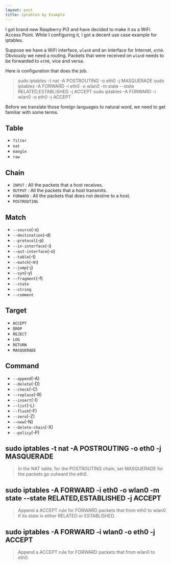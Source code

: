 ```yaml
---
layout: post
title: iptables by Example
---
```


I got brand new Raspberry Pi3 and have decided to make it as a WiFi Access Point.
While I configuring it, I got a decent use case example for iptables.

Suppose we have a WiFi interface, ```wlan0``` and an interface for Internet, ```eth0```. 
Obviously we need a routing. Packets that were received on ```wlan0``` needs to be forwarded to ```eth0```, vice and versa.

Here is configuration that does the job.

> sudo iptables -t nat -A POSTROUTING -o eth0 -j MASQUERADE
  sudo iptables -A FORWARD -i eth0 -o wlan0 -m state --state RELATED,ESTABLISHED -j ACCEPT
  sudo iptables -A FORWARD -i wlan0 -o eth0 -j ACCEPT  
  
Before we translate those foreign languages to natural word, we need to get familiar with some terms.
  
## Table
 - ```filter```
 - ```nat```
 - ```mangle```
 - ```raw```
 
## Chain
 - ```INPUT``` : All the packets that a host receives.
 - ```OUTPUT``` : All the packets that a host transmits.
 - ```FORWARD``` : All the packets that does not destine to a host. 
 - ```POSTROUTING``` 

## Match
 - ```--source```(-s)
 - ```--destination```(-d) 
 - ```--protocol```(-p)
 - ```--in-interface```(-i)
 - ```--out-interface```(-o)
 - ```--table```(-t)
 - ```--match```(-m)
 - ```--jump```(-j)
 - ```--syn```(-y)
 - ```--fragment```(-f)
 - ```--state```
 - ```--string```
 - ```--comment```

## Target
 - ```ACCEPT```
 - ```DROP```
 - ```REJECT```
 - ```LOG```
 - ```RETURN```
 - ```MASQUERADE```
 
## Command
 - ```--append```(-A)
 - ```--delete```(-D) 
 - ```--check```(-C)
 - ```--replace```(-R)
 - ```--insert```(-I)
 - ```--list```(-L)
 - ```--flush```(-F)
 - ```--zero```(-Z)
 - ```--new```(-N)
 - ```--delete-chain```(-X)
 - ```--policy```(-P)
 
 
## sudo iptables -t nat -A POSTROUTING -o eth0 -j MASQUERADE
> In the NAT table, for the POSTROUTING chain, set MASQUERADE for the packets go outward the eth0.

## sudo iptables -A FORWARD -i eth0 -o wlan0 -m state --state RELATED,ESTABLISHED -j ACCEPT
> Append a ACCEPT rule for FORWARD packets that from eth0 to wlan0 if its state is either RELATED or ESTABLISHED.

## sudo iptables -A FORWARD -i wlan0 -o eth0 -j ACCEPT  
> Append a ACCEPT rule for FORWARD packets that from wlan0 to eth0.